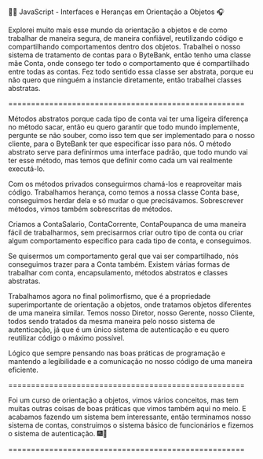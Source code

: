 👨‍💻 JavaScript - Interfaces e Heranças em Orientação a Objetos 🎧

Explorei muito mais esse mundo da orientação a objetos e de como trabalhar de maneira segura, de maneira confiável, reutilizando código e compartilhando comportamentos dentro dos objetos.
Trabalhei o nosso sistema de tratamento de contas para o ByteBank, então tenho uma classe mãe Conta, onde consego ter todo o comportamento que é compartilhado entre todas as contas. Fez todo sentido essa classe ser abstrata, porque eu não quero que ninguém a instancie diretamente, então trabalhei classes abstratas.

====================================================

Métodos abstratos porque cada tipo de conta vai ter uma ligeira diferença no método sacar, então eu quero garantir que todo mundo implemente, pergunte se não souber, como isso tem que ser implementado para o nosso cliente, para o ByteBank ter que especificar isso para nós.
O método abstrato serve para definirmos uma interface padrão, que todo mundo vai ter esse método, mas temos que definir como cada um vai realmente executá-lo.

Com os métodos privados conseguirmos chamá-los e reaproveitar mais código. Trabalhamos herança, como temos a nossa classe Conta base, conseguimos herdar dela e só mudar o que precisávamos. Sobrescrever métodos, vimos também sobrescritas de métodos.

Criamos a ContaSalario, ContaCorrente, ContaPoupanca de uma maneira fácil de trabalharmos, sem precisarmos criar outro tipo de conta ou criar algum comportamento específico para cada tipo de conta, e conseguimos.

Se quisermos um comportamento geral que vai ser compartilhado, nós conseguimos trazer para a Conta também. Existem várias formas de trabalhar com conta, encapsulamento, métodos abstratos e classes abstratas.

Trabalhamos agora no final polimorfismo, que é a propriedade superimportante de orientação a objetos, onde tratamos objetos diferentes de uma maneira similar. Temos nosso Diretor, nosso Gerente, nosso Cliente, todos sendo tratados da mesma maneira pelo nosso sistema de autenticação, já que é um único sistema de autenticação e eu quero reutilizar código o máximo possível.

Lógico que sempre pensando nas boas práticas de programação e mantendo a legibilidade e a comunicação no nosso código de uma maneira eficiente.

====================================================

Foi um curso de orientação a objetos, vimos vários conceitos, mas tem muitas outras coisas de boas práticas que vimos também aqui no meio. E acabamos fazendo um sistema bem interessante, então terminamos nosso sistema de contas, construimos o sistema básico de funcionários e fizemos o sistema de autenticação. 🎆🎇

====================================================